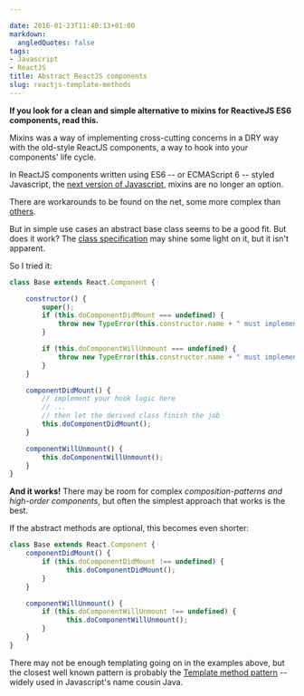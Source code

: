 ```yaml
---

date: 2016-01-23T11:40:13+01:00
markdown:
  angledQuotes: false
tags:
- Javascript
- ReactJS
title: Abstract ReactJS components
slug: reactjs-template-methods
---
```

**If you look for a clean and simple alternative to mixins for ReactiveJS ES6 components, read this.** 
<!--more-->

Mixins was	 a way of implementing cross-cutting concerns in a DRY way with the old-style ReactJS components, a way to hook into your components' life cycle.

In ReactJS components written using ES6 -- or ECMAScript 6 -- styled Javascript, the [next version of Javascript](es6-features.org//), mixins are no longer an option.

There are workarounds to be found on the net, some more complex than [others](https://medium.com/@dan_abramov/mixins-are-dead-long-live-higher-order-components-94a0d2f9e750#.hfhzkwfec). 

But in simple use cases an abstract base class seems to be a good fit. But does it work? The [class specification](http://www.2ality.com/2015/02/es6-classes-final.html) may shine some light on it, but it isn't apparent.

So I tried it:

```javascript
class Base extends React.Component {

    constructor() {
        super();
        if (this.doComponentDidMount === undefined) {
            throw new TypeError(this.constructor.name + " must implement doComponentDidMount");
        }

        if (this.doComponentWillUnmount === undefined) {
            throw new TypeError(this.constructor.name + " must implement doComponentWillUnmount");
        }
    }

    componentDidMount() {
        // implement your hook logic here
        // ...
        // then let the derived class finish the job
        this.doComponentDidMount();
    }

    componentWillUnmount() {
        this.doComponentWillUnmount();
    }
}
```
**And it works!** There may be room for complex *composition-patterns and high-order components*, but often the simplest approach that works is the best.

If the abstract methods are optional, this becomes even shorter:

```javascript
class Base extends React.Component {
    componentDidMount() {
        if (this.doComponentDidMount !== undefined) {
              this.doComponentDidMount();
        }
    }

    componentWillUnmount() {
        if (this.doComponentWillUnmount !== undefined) {
              this.doComponentWillUnmount();
        }
    }
}
```

There may  not be enough templating going on in the examples above, but the closest well known pattern is probably  the [Template method pattern](https://en.wikipedia.org/wiki/Template_method_pattern) -- widely used in Javascript's name cousin Java.
